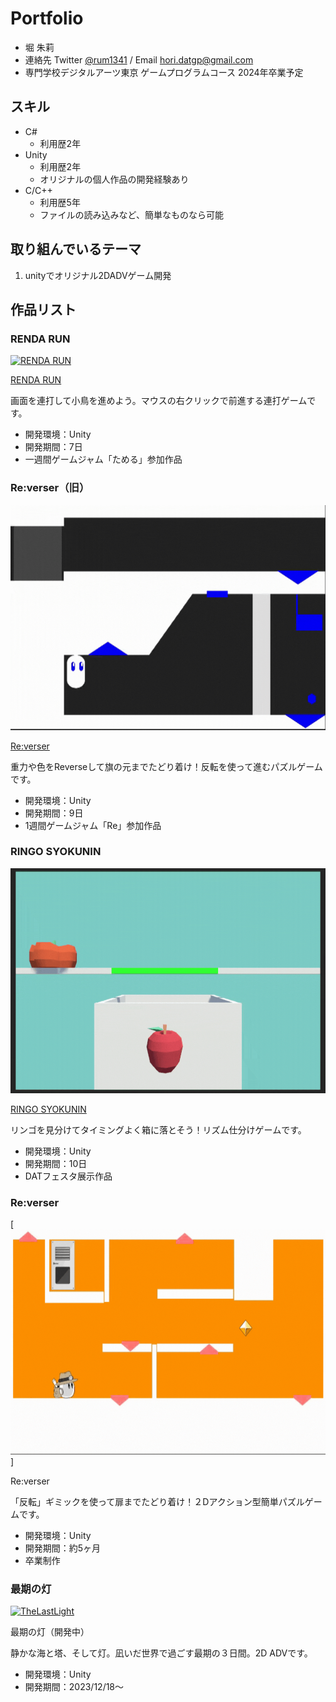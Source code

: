 # Portfolio

- 堀 朱莉
- 連絡先 Twitter [@rum1341](https://twitter.com/rum1341)  / Email [hori.datgp@gmail.com](mailto:hori.datgp@gmail.com)
- 専門学校デジタルアーツ東京 ゲームプログラムコース 2024年卒業予定


## スキル
- C#
  - 利用歴2年
- Unity
  - 利用歴2年
  - オリジナルの個人作品の開発経験あり
- C/C++
  - 利用歴5年
  - ファイルの読み込みなど、簡単なものなら可能

## 取り組んでいるテーマ
1. unityでオリジナル2DADVゲーム開発

## 作品リスト

### RENDA RUN
[<img src="rendarun.gif" alt="RENDA RUN" style="height: 360px">](https://unityroom.com/games/rendarun)

[RENDA RUN](https://unityroom.com/games/rendarun)

画面を連打して小鳥を進めよう。マウスの右クリックで前進する連打ゲームです。

- 開発環境：Unity
- 開発期間：7日
- 一週間ゲームジャム「ためる」参加作品

### Re:verser（旧）
[<img src="samune1.gif" alt="Re:verser" style="height: 360px">](https://unityroom.com/games/reverser)

[Re:verser](https://unityroom.com/games/reverser)

重力や色をReverseして旗の元までたどり着け！反転を使って進むパズルゲームです。

- 開発環境：Unity
- 開発期間：9日
- 1週間ゲームジャム「Re」参加作品

### RINGO SYOKUNIN
[<img src="ringosyokunin.gif" alt="RINGO SYOKUNIN" style="height: 360px">](https://unityroom.com/games/ringo-syokunin)

[RINGO SYOKUNIN](https://unityroom.com/games/ringo-syokunin)

リンゴを見分けてタイミングよく箱に落とそう！リズム仕分けゲームです。

- 開発環境：Unity
- 開発期間：10日
- DATフェスタ展示作品

### Re:verser
[<img src="reverser.gif" alt="Re:verser" style="height: 360px">]

Re:verser

「反転」ギミックを使って扉までたどり着け！２Dアクション型簡単パズルゲームです。

- 開発環境：Unity
- 開発期間：約5ヶ月
- 卒業制作

### 最期の灯
[<img src="TLL.gif" alt="TheLastLight" style="height: 360px">]()

最期の灯（開発中）

静かな海と塔、そして灯。凪いだ世界で過ごす最期の３日間。2D ADVです。

- 開発環境：Unity
- 開発期間：2023/12/18～

